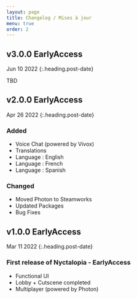 ```yaml
---
layout: page
title: Changelog / Mises à jour
menu: true
order: 2
---
```

## v3.0.0 EarlyAccess
Jun 10 2022
{:.heading.post-date}

TBD

## v2.0.0 EarlyAccess
Apr 26 2022
{:.heading.post-date}

### Added
* Voice Chat (powered by Vivox)
* Translations 
* Language : English
* Language : French
* Language : Spanish

### Changed
* Moved Photon to Steamworks
* Updated Packages
* Bug Fixes

## v1.0.0 EarlyAccess
Mar 11 2022
{:.heading.post-date}

### First release of Nyctalopia - EarlyAccess
* Functional UI
* Lobby + Cutscene completed
* Multiplayer (powered by Photon)